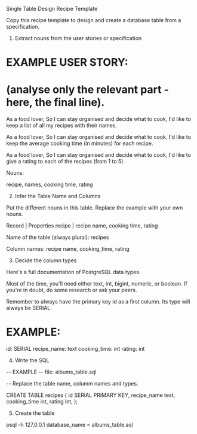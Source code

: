Single Table Design Recipe Template

Copy this recipe template to design and create a database table from a specification.

1. Extract nouns from the user stories or specification

# EXAMPLE USER STORY:
# (analyse only the relevant part - here, the final line).

As a food lover,
So I can stay organised and decide what to cook,
I'd like to keep a list of all my recipes with their names.

As a food lover,
So I can stay organised and decide what to cook,
I'd like to keep the average cooking time (in minutes) for each recipe.

As a food lover,
So I can stay organised and decide what to cook,
I'd like to give a rating to each of the recipes (from 1 to 5).

Nouns:

recipe, names, cooking time, rating

2. Infer the Table Name and Columns

Put the different nouns in this table. Replace the example with your own nouns.

Record |	Properties
recipe |	recipe name, cooking time, rating

Name of the table (always plural): recipes

Column names: recipe name, cooking_time, rating

3. Decide the column types

Here's a full documentation of PostgreSQL data types.

Most of the time, you'll need either text, int, bigint, numeric, or boolean. If you're in doubt, do some research or ask your peers.

Remember to always have the primary key id as a first column. Its type will always be SERIAL.

# EXAMPLE:

id: SERIAL
recipe_name: text
cooking_time: int
rating: int


4. Write the SQL

-- EXAMPLE
-- file: albums_table.sql

-- Replace the table name, columm names and types.

CREATE TABLE recipes (
  id SERIAL PRIMARY KEY,
  recipe_name text,
  cooking_time int,
  rating int,
);

5. Create the table

psql -h 127.0.0.1 database_name < albums_table.sql